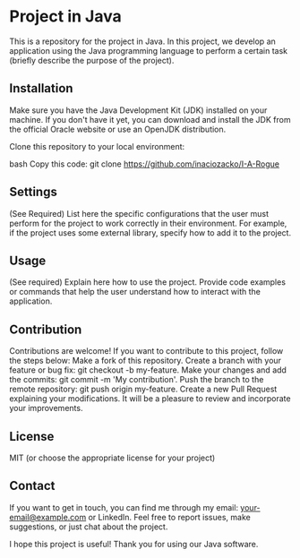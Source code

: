 # Project in Java
This is a repository for the project in Java. In this project, we develop an application using the Java programming language to perform a certain task (briefly describe the purpose of the project).

## Installation
Make sure you have the Java Development Kit (JDK) installed on your machine. If you don't have it yet, you can download and install the JDK from the official Oracle website or use an OpenJDK distribution.

Clone this repository to your local environment:

bash
Copy this code:
git clone https://github.com/inaciozacko/I-A-Rogue
## Settings
(See Required) List here the specific configurations that the user must perform for the project to work correctly in their environment. For example, if the project uses some external library, specify how to add it to the project.

## Usage
(See required) Explain here how to use the project. Provide code examples or commands that help the user understand how to interact with the application.

## Contribution
Contributions are welcome! If you want to contribute to this project, follow the steps below:
Make a fork of this repository.
Create a branch with your feature or bug fix: git checkout -b my-feature.
Make your changes and add the commits: git commit -m 'My contribution'.
Push the branch to the remote repository: git push origin my-feature.
Create a new Pull Request explaining your modifications. It will be a pleasure to review and incorporate your improvements.

## License
MIT (or choose the appropriate license for your project)

## Contact
If you want to get in touch, you can find me through my email: your-email@example.com or LinkedIn. Feel free to report issues, make suggestions, or just chat about the project.

I hope this project is useful! Thank you for using our Java software.

